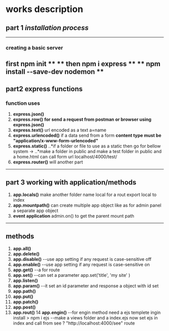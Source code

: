 
# works description
## part 1 _installation process_
---
### creating a basic server 
 first npm init **
** then npm i express **
** npm install --save-dev nodemon ** 
---
## part2 express functions
### function uses
1. **express.json()** 
2. **express.row()**
**for send a request from postman or browser using express.json()**
3. **express.text()** url encoded as a text a=name
4.  **express.urlencoded()** if a data send from a form 
**content type must be "application/x-www-form-urlencoded"**
5. **express.static()**
  ..*if a folder or file to use as a static then go for bellow system ->
  ..*make a folder in public and make a test folder in public and a home.html can call form url localhost/4000/test/
6. **express.router()** will another part
***
## part 3 working with application/methods
 1. **app.locals()** 
make another folder name local for a rout export local to index
 2. **app.mountpath()** 
can create multiple app object like as for admin panel a separate app object
 3. **event application**
 admin.on() to get the parent mount path
---
## methods
1. **app.all()**
2. **app.delete()**
3. **app.disable()** --use app setting if any request is case-sensitive off
4. **app.enable()** --use app setting if any request is case-sensitive on
5. **app.get()** --a for route
6. **app.set()** --can set a parameter app.set('title', 'my site' )
7. **app.listen()**
8. **app.param()** --it set an id parameter and response a object with id set
9. **app.path()**
10. **app.put()**
11. **app.patch()**
12. **app.post()**
13. **app.rout()**
14 **app.engin()**
--for engin method need a ejs templete ingin install > npm i ejs
--make a views folder and a index.ejs now set ejs in index and call from see ? "http://localhost:4000/see" route


  
